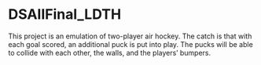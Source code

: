 # DSAIIFinal_LDTH

This project is an emulation of two-player air hockey. The catch is that with each goal scored, an
additional puck is put into play. The pucks will be able to collide with each other, the walls, and the
players’ bumpers.